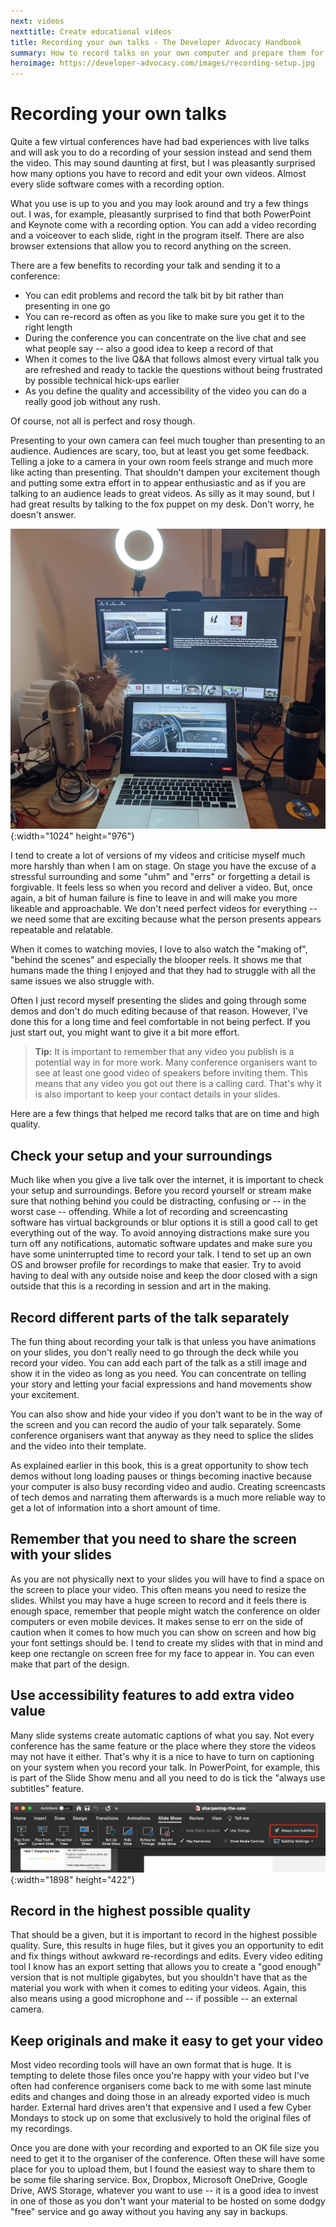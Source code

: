 ```yaml
---
next: videos
nexttitle: Create educational videos
title: Recording your own talks - The Developer Advocacy Handbook
summary: How to record talks on your own computer and prepare them for re-use by conferences.
heroimage: https://developer-advocacy.com/images/recording-setup.jpg
---
```

# Recording your own talks

Quite a few virtual conferences have had bad experiences with live talks
and will ask you to do a recording of your session instead and send them
the video. This may sound daunting at first, but I was pleasantly
surprised how many options you have to record and edit your own videos.
Almost every slide software comes with a recording option.

What you use is up to you and you may look around and try a few things
out. I was, for example, pleasantly surprised to find that both
PowerPoint and Keynote come with a recording option. You can add a video
recording and a voiceover to each slide, right in the program itself.
There are also browser extensions that allow you to record anything on
the screen.

There are a few benefits to recording your talk and sending it to a
conference:

* You can edit problems and record the talk bit by bit rather than presenting in one go
* You can re-record as often as you like to make sure you get it to the right length
* During the conference you can concentrate on the live chat and see what people say -- also a good idea to keep a record of that
* When it comes to the live Q&A that follows almost every virtual talk you are refreshed and ready to tackle the questions without being frustrated by possible technical hick-ups earlier
* As you define the quality and accessibility of the video you can do a really good job without any rush.

Of course, not all is perfect and rosy though.

Presenting to your own camera can feel much tougher than presenting to
an audience. Audiences are scary, too, but at least you get some
feedback. Telling a joke to a camera in your own room feels strange and
much more like acting than presenting. That shouldn't dampen your
excitement though and putting some extra effort in to appear
enthusiastic and as if you are talking to an audience leads to great
videos. As silly as it may sound, but I had great results by talking to
the fox puppet on my desk. Don't worry, he doesn't answer.

![Computer setup with fox puppet](images/recording-setup.jpg){:width="1024"
height="976"}

I tend to create a lot of versions of my videos and criticise myself much
more harshly than when I am on stage. On stage you have the excuse of a
stressful surrounding and some "uhm" and "errs" or forgetting a detail
is forgivable. It feels less so when you record and deliver a video.
But, once again, a bit of human failure is fine to leave in and will
make you more likeable and approachable. We don't need perfect videos
for everything -- we need some that are exciting because what the person
presents appears repeatable and relatable.

When it comes to watching movies, I love to also watch the "making
of", "behind the scenes" and especially the blooper reels. It shows me that
humans made the thing I enjoyed and that they had to struggle with all
the same issues we also struggle with.

Often I just record myself presenting the slides and going through some
demos and don't do much editing because of that reason. However, I've
done this for a long time and feel comfortable in not being perfect. If
you just start out, you might want to give it a bit more effort.

> **Tip:** It is important to remember that any video you publish is a
potential way in for more work. Many conference organisers want to see
at least one good video of speakers before inviting them. This means
that any video you got out there is a calling card. That's why it is
also important to keep your contact details in your slides.

Here are a few things that helped me record talks that are on time and
high quality.

## Check your setup and your surroundings

Much like when you give a live talk over the internet, it is important
to check your setup and surroundings. Before you record yourself or
stream make sure that nothing behind you could be distracting, confusing
or -- in the worst case -- offending. While a lot of recording and
screencasting software has virtual backgrounds or blur options it is
still a good call to get everything out of the way. To avoid annoying
distractions make sure you turn off any notifications, automatic
software updates and make sure you have some uninterrupted time to
record your talk. I tend to set up an own OS and browser profile for
recordings to make that easier. Try to avoid having to deal with any outside noise and
keep the door closed with a sign outside that this is a recording in
session and art in the making.

## Record different parts of the talk separately

The fun thing about recording your talk is that unless you have
animations on your slides, you don't really need to go through the deck
while you record your video. You can add each part of the talk as a
still image and show it in the video as long as you need. You can
concentrate on telling your story and letting your facial expressions
and hand movements show your excitement.

You can also show and hide your video if you don't want to be in the way
of the screen and you can record the audio of your talk separately. Some
conference organisers want that anyway as they need to splice the slides
and the video into their template.

As explained earlier in this book, this is a great opportunity to show
tech demos without long loading pauses or things becoming inactive
because your computer is also busy recording video and audio. Creating
screencasts of tech demos and narrating them afterwards is a much more
reliable way to get a lot of information into a short amount of time.

## Remember that you need to share the screen with your slides

As you are not physically next to your slides you will have to find a
space on the screen to place your video. This often means you need to
resize the slides. Whilst you may have a huge screen to record and it
feels there is enough space, remember that people might watch the
conference on older computers or even mobile devices. It makes sense to
err on the side of caution when it comes to how much you can show on
screen and how big your font settings should be. I tend to create my
slides with that in mind and keep one rectangle on screen free for
my face to appear in. You can even make that part of the design.

## Use accessibility features to add extra video value

Many slide systems create automatic captions of what you say. Not every
conference has the same feature or the place where they store the videos
may not have it either. That's why it is a nice to have to turn on
captioning on your system when you record your talk. In PowerPoint, for
example, this is part of the Slide Show menu and all you need to do is
tick the "always use subtitles" feature.

![Subtitle option in PowerPoint](images/powerpoint-subtitles.png){:width="1898"
height="422"}

## Record in the highest possible quality

That should be a given, but it is important to record in the highest
possible quality. Sure, this results in huge files, but it gives you an
opportunity to edit and fix things without awkward re-recordings and
edits. Every video editing tool I know has an export setting that allows
you to create a "good enough" version that is not multiple gigabytes,
but you shouldn't have that as the material you work with when it comes
to editing your videos. Again, this also means using a good microphone
and -- if possible -- an external camera.

## Keep originals and make it easy to get your video

Most video recording tools will have an own format that is huge. It is
tempting to delete those files once you're happy with your video but
I've often had conference organisers come back to me with some last
minute edits and changes and doing those in an already exported video is
much harder. External hard drives aren't that expensive and I used a few
Cyber Mondays to stock up on some that exclusively to hold the original
files of my recordings.

Once you are done with your recording and exported to an OK file size
you need to get it to the organiser of the conference. Often these will
have some place for you to upload them, but I found the easiest way to
share them to be some file sharing service. Box, Dropbox, Microsoft
OneDrive, Google Drive, AWS Storage, whatever you want to use -- it is a
good idea to invest in one of those as you don't want your material to
be hosted on some dodgy "free" service and go away without you having
any say in backups.